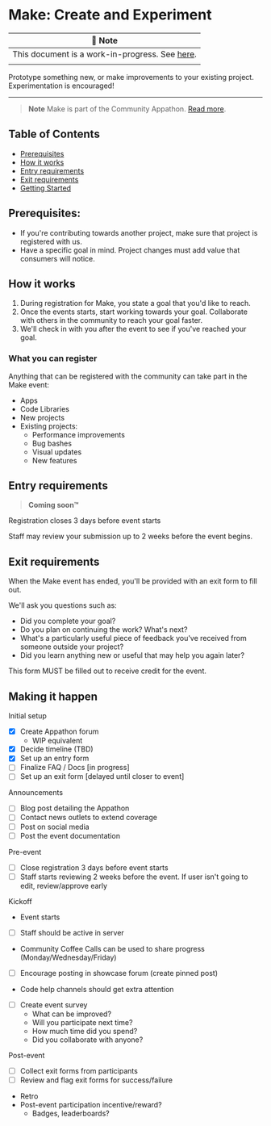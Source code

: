 # Make: Create and Experiment

| **🚧 Note** |
| --- |
| This document is a work-in-progress. See [here](https://github.com/WindowsAppCommunity/meta/issues/4). |
| |

Prototype something new, or make improvements to your existing project. Experimentation is encouraged!

---

> **Note** Make is part of the Community Appathon. [Read more](readme.md). 

## Table of Contents

- [Prerequisites](#prerequisites)
- [How it works](#how-it-works)
- [Entry requirements](#entry-requirements)
- [Exit requirements](#exit-requirements)
- [Getting Started](#getting-started)

## Prerequisites:
- If you're contributing towards another project, make sure that project is registered with us.
- Have a specific goal in mind. Project changes must add value that consumers will notice.

## How it works

1. During registration for Make, you state a goal that you'd like to reach.
2. Once the events starts, start working towards your goal. Collaborate with others in the community to reach your goal faster.
3. We'll check in with you after the event to see if you've reached your goal.

### What you can register

Anything that can be registered with the community can take part in the Make event:

- Apps
- Code Libraries
- New projects
- Existing projects:
   - Performance improvements
   - Bug bashes
   - Visual updates
   - New features

## Entry requirements

> **Coming soon™️**

Registration closes 3 days before event starts

Staff may review your submission up to 2 weeks before the event begins.

## Exit requirements
When the Make event has ended, you'll be provided with an exit form to fill out.

We'll ask you questions such as:
- Did you complete your goal?
- Do you plan on continuing the work? What's next?
- What's a particularly useful piece of feedback you've received from someone outside your project?
- Did you learn anything new or useful that may help you again later?

This form MUST be filled out to receive credit for the event.

## Making it happen

Initial setup

- [x] Create Appathon forum
   - WIP equivalent
- [x] Decide timeline (TBD)
- [x] Set up an entry form
- [ ] Finalize FAQ / Docs [in progress]
- [ ] Set up an exit form [delayed until closer to event]

Announcements
- [ ] Blog post detailing the Appathon
- [ ] Contact news outlets to extend coverage
- [ ] Post on social media
- [ ] Post the event documentation

Pre-event
- [ ] Close registration 3 days before event starts
- [ ] Staff starts reviewing 2 weeks before the event. If user isn't going to edit, review/approve early

Kickoff
- Event starts
- [ ] Staff should be active in server
- Community Coffee Calls can be used to share progress (Monday/Wednesday/Friday)
- [ ] Encourage posting in showcase forum (create pinned post)
- Code help channels should get extra attention
- [ ] Create event survey
   - What can be improved?
   - Will you participate next time?
   - How much time did you spend?
   - Did you collaborate with anyone?

Post-event
- [ ] Collect exit forms from participants
- [ ] Review and flag exit forms for success/failure
- Retro
- Post-event participation incentive/reward?
   - Badges, leaderboards?
 